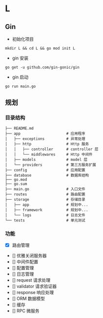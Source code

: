 # L

## Gin

* 初始化项目

```
mkdir L && cd L && go mod init L
```

* gin 安装

```
go get -u github.com/gin-gonic/gin
```

* gin 启动

```
go run main.go
```

## 规划

### 目录结构

```
├── README.md               
├── app                     # 应用程序
│   ├── exceptions          # 异常处理
│   ├── http                # Http 服务
│   │   ├── controller      # controller 层
│   │   └── middlewares     # Http 中间件
│   ├── models              # model 层
│   └── providers           # 第三方服务扩展
├── config                  # 应用配置
├── database                # 数据库结构
├── go.mod
├── go.sum
├── main.go                 # 入口文件
├── routes                  # 路由配置
├── storage                 # 存储目录
│   ├── app                 # 规划中...
│   ├── framework           # 规划中...
│   └── logs                # 日志文件
└── tests                   # 单元测试
```

### 功能

- [X] 路由管理 
- [] 优雅关闭服务器
- [] 中间件配置
- [] 配置管理
- [] 日志管理
- [] request 请求处理
- [] validator 请求验证器 
- [] response 响应处理
- [] ORM 数据模型
- [] 缓存
- [] RPC 微服务
